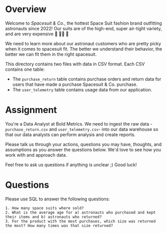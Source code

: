 # Overview

Welcome to <em>Spacesuit & Co.</em>, the hottest Space Suit fashion brand outfitting astronauts since 2022! 
Our suits are of the high-end, super air-tight variety, and are very expensive 🚀 🧑‍🚀 💸

We need to learn more about our astronaut customers who are pretty picky when it comes to spacesuit fit. The better we understand their behavior, the better we can fit them in the right spacesuit.

This directory contains two files with data in CSV format. Each CSV contains one table:
* The `purchase_return` table contains purchase orders and return data for users that have made a purchase Spacesuit & Co. purchase.
* The `user_telemetry` table contains usage data from our application.

# Assignment

You're a Data Analyst at Bold Metrics. We need to ingest the raw data - `purchase_return.csv` and `user_telemetry.csv`- into our data warehouse so that our data analysts can perform analysis and create reports.

Please talk us through your actions, questions you may have, thoughts, and assumptions as you answer the questions below. We'd love to see how you work with and approach data.

Feel free to ask us questions if anything is unclear ;) Good luck!

# Questions

Please use SQL to answer the following questions:

    1. How many space suits where sold?
    2. What is the average age for a) astronauts who purchased and kept their items and b) astronauts who returned?
    3. For the product with the most purchases, which size was returned the most? How many times was that size returned?
